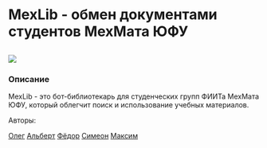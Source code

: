 # MexLib - обмен документами студентов МехМата ЮФУ
![](https://sun9-67.userapi.com/impf/Lg5-zwYQDJ5c2tGyq0S2xERAQewCDnTkZFFf6w/AmVnwuMcuPk.jpg?size=2160x2160&quality=96&proxy=1&sign=785316852c66dbd4ac0533c3fb8771cb)
------------
### Описание

MexLib - это бот-библиотекарь для студенческих групп ФИИТа МехМата ЮФУ, который облегчит поиск и использование учебных материалов.

Авторы:

[Олег](http://vk.com/forib "Олег")
[Альберт](http://vk.com/okrieso "Олег")
[Фёдор](http://vk.com/federiton_san "Олег")
[Симеон](http://vk.com/yaprogromist "Олег")
[Максим](http://vk.com/mapsalpon "Олег")

